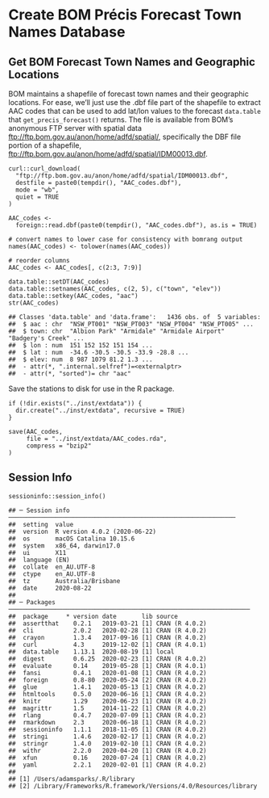 Create BOM Précis Forecast Town Names Database
================

Get BOM Forecast Town Names and Geographic Locations
----------------------------------------------------

BOM maintains a shapefile of forecast town names and their geographic
locations. For ease, we’ll just use the .dbf file part of the shapefile
to extract AAC codes that can be used to add lat/lon values to the
forecast `data.table` that `get_precis_forecast()` returns. The file is
available from BOM’s anonymous FTP server with spatial data
<a href="ftp://ftp.bom.gov.au/anon/home/adfd/spatial/" class="uri">ftp://ftp.bom.gov.au/anon/home/adfd/spatial/</a>,
specifically the DBF file portion of a shapefile,
<a href="ftp://ftp.bom.gov.au/anon/home/adfd/spatial/IDM00013.dbf" class="uri">ftp://ftp.bom.gov.au/anon/home/adfd/spatial/IDM00013.dbf</a>.

    curl::curl_download(
      "ftp://ftp.bom.gov.au/anon/home/adfd/spatial/IDM00013.dbf",
      destfile = paste0(tempdir(), "AAC_codes.dbf"),
      mode = "wb",
      quiet = TRUE
    )

    AAC_codes <-
      foreign::read.dbf(paste0(tempdir(), "AAC_codes.dbf"), as.is = TRUE)

    # convert names to lower case for consistency with bomrang output
    names(AAC_codes) <- tolower(names(AAC_codes))

    # reorder columns
    AAC_codes <- AAC_codes[, c(2:3, 7:9)]

    data.table::setDT(AAC_codes)
    data.table::setnames(AAC_codes, c(2, 5), c("town", "elev"))
    data.table::setkey(AAC_codes, "aac")
    str(AAC_codes)

    ## Classes 'data.table' and 'data.frame':   1436 obs. of  5 variables:
    ##  $ aac : chr  "NSW_PT001" "NSW_PT003" "NSW_PT004" "NSW_PT005" ...
    ##  $ town: chr  "Albion Park" "Armidale" "Armidale Airport" "Badgery's Creek" ...
    ##  $ lon : num  151 152 152 151 154 ...
    ##  $ lat : num  -34.6 -30.5 -30.5 -33.9 -28.8 ...
    ##  $ elev: num  8 987 1079 81.2 1.3 ...
    ##  - attr(*, ".internal.selfref")=<externalptr> 
    ##  - attr(*, "sorted")= chr "aac"

Save the stations to disk for use in the R package.

    if (!dir.exists("../inst/extdata")) {
      dir.create("../inst/extdata", recursive = TRUE)
    }

    save(AAC_codes,
         file = "../inst/extdata/AAC_codes.rda",
         compress = "bzip2"
    )

Session Info
------------

    sessioninfo::session_info()

    ## ─ Session info ───────────────────────────────────────────────────────────────
    ##  setting  value                       
    ##  version  R version 4.0.2 (2020-06-22)
    ##  os       macOS Catalina 10.15.6      
    ##  system   x86_64, darwin17.0          
    ##  ui       X11                         
    ##  language (EN)                        
    ##  collate  en_AU.UTF-8                 
    ##  ctype    en_AU.UTF-8                 
    ##  tz       Australia/Brisbane          
    ##  date     2020-08-22                  
    ## 
    ## ─ Packages ───────────────────────────────────────────────────────────────────
    ##  package     * version date       lib source        
    ##  assertthat    0.2.1   2019-03-21 [1] CRAN (R 4.0.2)
    ##  cli           2.0.2   2020-02-28 [1] CRAN (R 4.0.2)
    ##  crayon        1.3.4   2017-09-16 [1] CRAN (R 4.0.2)
    ##  curl          4.3     2019-12-02 [1] CRAN (R 4.0.1)
    ##  data.table    1.13.1  2020-08-19 [1] local         
    ##  digest        0.6.25  2020-02-23 [1] CRAN (R 4.0.2)
    ##  evaluate      0.14    2019-05-28 [1] CRAN (R 4.0.1)
    ##  fansi         0.4.1   2020-01-08 [1] CRAN (R 4.0.2)
    ##  foreign       0.8-80  2020-05-24 [2] CRAN (R 4.0.2)
    ##  glue          1.4.1   2020-05-13 [1] CRAN (R 4.0.2)
    ##  htmltools     0.5.0   2020-06-16 [1] CRAN (R 4.0.2)
    ##  knitr         1.29    2020-06-23 [1] CRAN (R 4.0.2)
    ##  magrittr      1.5     2014-11-22 [1] CRAN (R 4.0.2)
    ##  rlang         0.4.7   2020-07-09 [1] CRAN (R 4.0.2)
    ##  rmarkdown     2.3     2020-06-18 [1] CRAN (R 4.0.2)
    ##  sessioninfo   1.1.1   2018-11-05 [1] CRAN (R 4.0.2)
    ##  stringi       1.4.6   2020-02-17 [1] CRAN (R 4.0.2)
    ##  stringr       1.4.0   2019-02-10 [1] CRAN (R 4.0.2)
    ##  withr         2.2.0   2020-04-20 [1] CRAN (R 4.0.2)
    ##  xfun          0.16    2020-07-24 [1] CRAN (R 4.0.2)
    ##  yaml          2.2.1   2020-02-01 [1] CRAN (R 4.0.2)
    ## 
    ## [1] /Users/adamsparks/.R/library
    ## [2] /Library/Frameworks/R.framework/Versions/4.0/Resources/library
